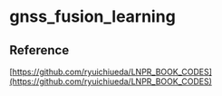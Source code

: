 # gnss_fusion_learning

## Reference  
[https://github.com/ryuichiueda/LNPR_BOOK_CODES](https://github.com/ryuichiueda/LNPR_BOOK_CODES)  